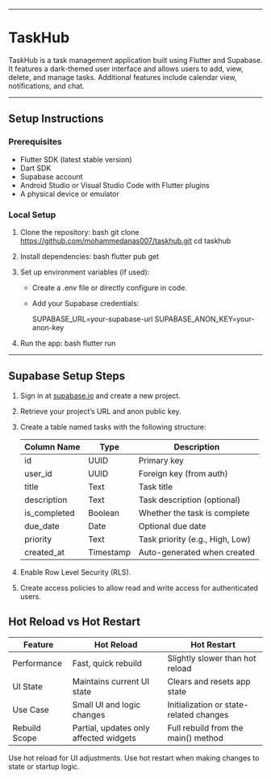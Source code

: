 

---

# TaskHub

TaskHub is a task management application built using Flutter and Supabase. It features a dark-themed user interface and allows users to add, view, delete, and manage tasks. Additional features include calendar view, notifications, and chat.

---

## Setup Instructions

### Prerequisites

- Flutter SDK (latest stable version)
- Dart SDK
- Supabase account
- Android Studio or Visual Studio Code with Flutter plugins
- A physical device or emulator

### Local Setup

1. Clone the repository:
   bash
   git clone https://github.com/mohammedanas007/taskhub.git
   cd taskhub
   

2. Install dependencies:
   bash
   flutter pub get
   

3. Set up environment variables (if used):
   - Create a .env file or directly configure in code.
   - Add your Supabase credentials:
     
     SUPABASE_URL=your-supabase-url
     SUPABASE_ANON_KEY=your-anon-key
     

4. Run the app:
   bash
   flutter run
   

---

## Supabase Setup Steps

1. Sign in at [supabase.io](https://supabase.io) and create a new project.

2. Retrieve your project’s URL and anon public key.

3. Create a table named tasks with the following structure:

   | Column Name   | Type     | Description                      |
   |---------------|----------|----------------------------------|
   | id            | UUID     | Primary key                      |
   | user_id       | UUID     | Foreign key (from auth)          |
   | title         | Text     | Task title                       |
   | description   | Text     | Task description (optional)      |
   | is_completed  | Boolean  | Whether the task is complete     |
   | due_date      | Date     | Optional due date                |
   | priority      | Text     | Task priority (e.g., High, Low)  |
   | created_at    | Timestamp| Auto-generated when created      |

4. Enable Row Level Security (RLS).

5. Create access policies to allow read and write access for authenticated users.



## Hot Reload vs Hot Restart

| Feature         | Hot Reload                                 | Hot Restart                            |
|-----------------|---------------------------------------------|-----------------------------------------|
| Performance     | Fast, quick rebuild                         | Slightly slower than hot reload         |
| UI State        | Maintains current UI state                  | Clears and resets app state             |
| Use Case        | Small UI and logic changes                  | Initialization or state-related changes |
| Rebuild Scope   | Partial, updates only affected widgets      | Full rebuild from the main() method   |

Use hot reload for UI adjustments. Use hot restart when making changes to state or startup logic.
